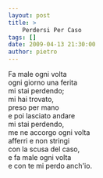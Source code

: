 ```yaml
---
layout: post
title: >
    Perdersi Per Caso
tags: []
date: 2009-04-13 21:30:00
author: pietro
---
```

Fa male ogni volta<br/>ogni giorno una ferita<br/>mi stai perdendo;<br/>mi hai trovato,<br/>preso per mano<br/>e poi lasciato andare<br/>mi stai perdendo,<br/>me ne accorgo ogni volta<br/>afferri e non stringi<br/>con la scusa del caso,<br/>e fa male ogni volta<br/>e con te mi perdo anch'io.
